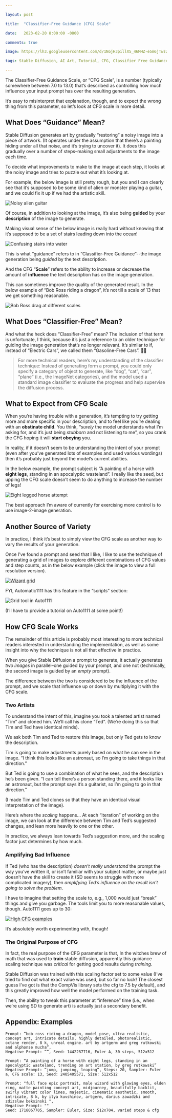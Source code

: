 ```yaml
---

layout: post

title:  "Classifier-Free Guidance (CFG) Scale"

date:   2023-02-20 8:00:00 -0800

comments: true

image: https://lh3.googleusercontent.com/d/1NojH3pillX5_46MHZ-e5m6jTwzZRmHCe

tags: Stable Diffusion, AI Art, Tutorial, CFG, Classifier Free Guidance

---
```


The Classifier-Free Guidance Scale, or “CFG Scale”, is a number (typically somewhere between 7.0 to 13.0) that’s described as controlling how much influence your input prompt has over the resulting generation. 

It’s easy to misinterpret that explanation, though, and to expect the wrong thing from this parameter, so let’s look at CFG scale in more detail.

## What Does “Guidance” Mean?

Stable Diffusion generates art by gradually “restoring” a noisy image into a piece of artwork. (It operates under the assumption that there’s a painting hiding under all that noise, and it’s trying to uncover it). It does this gradually over a number of steps–making small adjustments to the image each time.

To decide what improvements to make to the image at each step, it looks at the noisy image and tries to puzzle out what it’s looking at.

For example, the below image is still pretty rough, but you and I can clearly see that it’s supposed to be some kind of alien or monster playing a guitar, and we could fix it up if we had the artistic skill.


![Noisy alien guitar](https://lh3.googleusercontent.com/d/1FtaSiBxOS_wVpAcXgPqraKxZf0b4oqGG)


Of course, in addition to looking at the image, it’s also being **guided** by your **description** of the image to generate.

Making visual sense of the below image is really hard without knowing that it’s supposed to be a set of stairs leading down into the ocean! 


![Confusing stairs into water](https://lh3.googleusercontent.com/d/1yspl1CmCjDPyFXY9ySha2FQedzHvXNHi)


This is what “guidance” refers to in “Classifier-Free Guidance”--the image generation being _guided_ by the text description.

And the CFG “**Scale**” refers to the ability to increase or decrease the amount of **influence** the text description has on the image generation.

This can sometimes improve the quality of the generated result. In the below example of “Bob Ross riding a dragon”, it’s not till a scale of 13 that we get something reasonable.


![Bob Ross drag at different scales](https://lh3.googleusercontent.com/d/145qU11UzxcMw_BcBaNQPjyBoBAOBrFDA)


## What Does “Classifier-Free” Mean?

And what the heck does “Classifier-Free” mean? The inclusion of that term is unfortunate, I think, because it’s just a reference to an older technique for guiding the image generation that’s no longer relevant. It’s similar to if, instead of “Electric Cars”, we called them “Gasoline-Free Cars”. 🤦‍♂️

> For more technical readers, here’s my understanding of the classifier technique: Instead of generating form a prompt, you could only specify a category of object to generate, like “dog”, “cat”, “car”, “plane” (i.e., the ImageNet categories), and the model used a standard image classifier to evaluate the progress and help supervise the diffusion process.

## What to Expect from CFG Scale

When you’re having trouble with a generation, it’s tempting to try getting more and more specific in your description, and to feel like you’re dealing with an **obstinate child**. You think, “_surely_ the model understands what I’m asking for, and it’s just being _stubborn_ and not listening to me”, so you crank the CFG hoping it will **start obeying** you.

In reality, if it doesn’t seem to be understanding the intent of your prompt (even after you’ve generated lots of examples and used various wordings) then it’s probably just beyond the model’s current abilities. 

In the below example, the prompt subject is “A painting of a horse with **eight legs**, standing in an apocalyptic wasteland”. I really like the seed, but upping the CFG scale doesn’t seem to do anything to increase the number of legs!


![Eight legged horse attempt](https://lh3.googleusercontent.com/d/1tj8zneqhD35BHBIWgCjusNSSwj6oSF5z)

The best approach I’m aware of currently for exercising more control is to use image-2-image generation.

## Another Source of Variety

In practice, I think it’s best to simply view the CFG scale as another way to vary the results of your generation.

Once I’ve found a prompt and seed that I like, I like to use the technique of generating a grid of images to explore different combinations of CFG values and step counts, as in the below example (click the image to view a full resolution version). 


[![Wizard grid](https://lh3.googleusercontent.com/d/1lAVuhic6gXzoofmwZWY1UhmdRzkL1E90)](https://lh3.googleusercontent.com/d/1lAVuhic6gXzoofmwZWY1UhmdRzkL1E90)



FYI, Automatic1111 has this feature in the “scripts” section: 



![Grid tool in Auto1111](https://lh3.googleusercontent.com/d/1f0hsFEt0z8ljzy7x3xiW0ZxxssbR5qq0)



(I’ll have to provide a tutorial on Auto1111 at some point!)

## How CFG Scale Works

The remainder of this article is probably most interesting to more technical readers interested in understanding the implementation, as well as some insight into why the technique is not all that effective in practice.

When you give Stable Diffusion a prompt to generate, it actually generates _two images_ in parallel–one guided by your prompt, and one not (technically, the second image is guided by an _empty_ prompt). 

The difference between the two is considered to be the influence of the prompt, and we scale that influence up or down by multiplying it with the CFG scale.

### Two Artists

To understand the intent of this, imagine you took a talented artist named “Tim” and cloned him. We’ll call his clone “Ted”. (We’re doing this so that Tim and Ted have identical minds).

We ask both Tim and Ted to restore this image, but only Ted gets to know the description.

Tim is going to make adjustments purely based on what he can see in the image. “I think this looks like an astronaut, so I’m going to take things in that direction.” 

But Ted is going to use a combination of what he sees, and the description he’s been given. “I can tell there’s a person standing there, and it looks like an astronaut, but the prompt says it’s a guitarist, so I’m going to go in that direction.” 

(I made Tim and Ted clones so that they have an identical visual interpretation of the image). 

Here’s where the _scaling_ happens… At each “iteration” of working on the image, we can look at the difference between Tim and Ted’s suggested changes, and lean more heavily to one or the other. 

In practice, we always lean towards Ted’s suggestion more, and the scaling factor just determines by how much.

### Amplifying Bad Influence

If Ted (who has the description) _doesn’t really understand_ the prompt the way you’ve written it, or isn’t familiar with your subject matter, or maybe just doesn’t have the skill to create it (SD seems to struggle with more complicated imagery), then _amplifying Ted’s influence on the result isn’t going to solve the problem_.

I have to imagine that setting the scale to, e.g., 1,000 would just “break” things and give you garbage. The tools limit you to more reasonable values, though. Auto1111 goes up to 30:



[![High CFG examples](https://lh3.googleusercontent.com/d/1ZCwP-el4BJYJbioCa0Boapi_XyqnVo8S)](https://lh3.googleusercontent.com/d/1ZCwP-el4BJYJbioCa0Boapi_XyqnVo8S)



It’s absolutely worth experimenting with, though! 

### The Original Purpose of CFG

In fact, the real purpose of the CFG parameter is that, In the witches brew of math that was used to **train** stable diffusion, apparently this guidance scaling technique was _critical_ for getting good results during _training_.

Stable Diffusion was trained with this scaling factor set to some value (I’ve tried to find out what exact value was used, but so far no luck! The closest guess I’ve got is that the CompVis library sets the cfg to 7.5 by default), and this greatly improved how well the model performed on the training task.

Then, the ability to tweak this parameter at “inference” time (i.e., when we’re using SD to generate art) is actually just a secondary benefit.

## Appendix: Examples

```
Prompt: “bob ross riding a dragon, model pose, ultra realistic, concept art, intricate details, highly detailed, photorealistic, octane render, 8 k, unreal engine. art by artgerm and greg rutkowski and alphonse mucha”, 
Negative Prompt: “”, Seed: 1442287716, Euler A, 30 steps, 512x512 
```
```
Prompt: “A painting of a horse with eight legs, standing in an apocalyptic wasteland, trending on art station, by greg rutkowski”
Negative Prompt: “jump, jumping, leaping”, Steps: 20, Sampler: Euler a, CFG scale: 13, Seed: 2405405571, Size: 512x512
```
```
Prompt: "full face epic portrait, male wizard with glowing eyes, elden ring, matte painting concept art, midjourney, beautifully backlit, swirly vibrant color lines, majestic, cinematic aesthetic, smooth, intricate, 8 k, by ilya kuvshinov, artgerm, darius zawadzki and zdizslaw beksinski ",
Negative Prompt: ""
Seed: 1718067705, Sampler: Euler, Size: 512x704, varied steps & cfg
```




